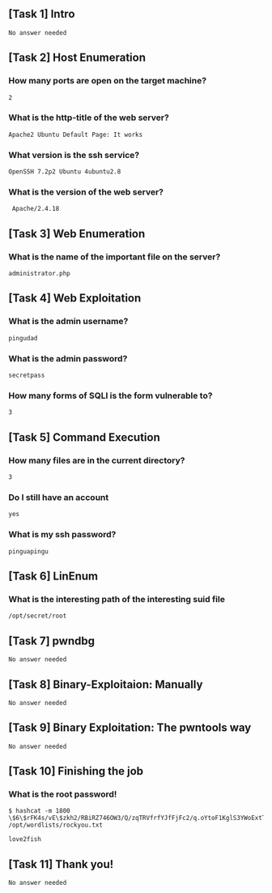 ## [Task 1] Intro
```
No answer needed
```


## [Task 2] Host Enumeration

### How many ports are open on the target machine?
```
2
```

### What is the http-title of the web server?
```
Apache2 Ubuntu Default Page: It works
```

### What version is the ssh service?
```
OpenSSH 7.2p2 Ubuntu 4ubuntu2.8
```

### What is the version of the web server?
```
 Apache/2.4.18
```


## [Task 3] Web Enumeration

### What is the name of the important file on the server?
```
administrator.php
```


## [Task 4] Web Exploitation

### What is the admin username?
```
pingudad
```

### What is the admin password?
```
secretpass
```

### How many forms of SQLI is the form vulnerable to?
```
3
```


## [Task 5] Command Execution

### How many files are in the current directory?
```
3
```

### Do I still have an account
```
yes
```

### What is my ssh password?
```
pinguapingu
```


## [Task 6] LinEnum

### What is the interesting path of the interesting suid file
```
/opt/secret/root
```



## [Task 7] pwndbg
```
No answer needed
```


## [Task 8] Binary-Exploitaion: Manually
```
No answer needed
```


## [Task 9] Binary Exploitation: The pwntools way
```
No answer needed
```


## [Task 10] Finishing the job

### What is the root password!
```
$ hashcat -m 1800 \$6\$rFK4s/vE\$zkh2/RBiRZ746OW3/Q/zqTRVfrfYJfFjFc2/q.oYtoF1KglS3YWoExtT3cvA3ml9UtDS8PFzCk902AsWx00Ck. /opt/wordlists/rockyou.txt

love2fish
```


## [Task 11] Thank you!
```
No answer needed
```